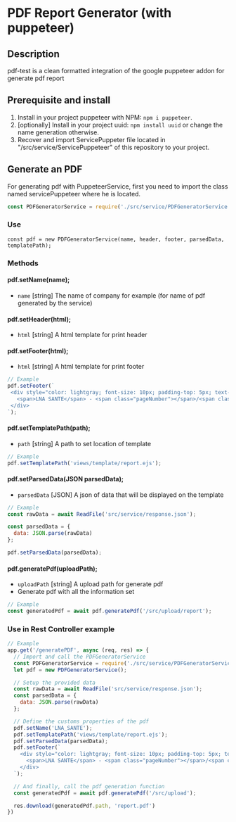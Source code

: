 # PDF Report Generator (with puppeteer)

## Description

pdf-test is a clean formatted integration of the google puppeteer addon for generate pdf report

## Prerequisite and install

1. Install in your project puppeteer with NPM: `npm i puppeteer`.
2. [optionally] Install in your project uuid: `npm install uuid` or change the name generation otherwise.
3. Recover and import ServicePuppeter file located in "/src/service/ServicePuppeteer" of this repository to your project.

## Generate an PDF

For generating pdf with PuppeteerService, first you need to import the class named servicePuppeteer where he is located.

```js
const PDFGeneratorService = require('./src/service/PDFGeneratorService');
```

### Use

```
const pdf = new PDFGeneratorService(name, header, footer, parsedData, templatePath);
```

### Methods

#### pdf.setName(name);
  * `name` [string] The name of company for example (for name of pdf generated by the service) 
#### pdf.setHeader(html);
  * `html` [string] A html template for print header  
#### pdf.setFooter(html);
  * `html` [string] A html template for print footer
```js
// Example
pdf.setFooter(`
 <div style="color: lightgray; font-size: 10px; padding-top: 5px; text-align: center; width: 100%;">
   <span>LNA SANTE</span> - <span class="pageNumber"></span>/<span class='totalPages'></span>
 </div>
`);
```
#### pdf.setTemplatePath(path);
  * `path` [string] A path to set location of template
```js
// Example
pdf.setTemplatePath('views/template/report.ejs');
```
#### pdf.setParsedData(JSON parsedData);
  * `parsedData` [JSON] A json of data that will be displayed on the template
```js
// Example
const rawData = await ReadFile('src/service/response.json');

const parsedData = {
  data: JSON.parse(rawData)
};

pdf.setParsedData(parsedData);
```
#### pdf.generatePdf(uploadPath);
  * `uploadPath` [string] A upload path for generate pdf
  * Generate pdf with all the information set
```js
// Example
const generatedPdf = await pdf.generatePdf('/src/upload/report');
```

### Use in Rest Controller example

```js
// Example
app.get('/generatePDF', async (req, res) => {
  // Import and call the PDFGeneratorService
  const PDFGeneratorService = require('./src/service/PDFGeneratorService.js');
  let pdf = new PDFGeneratorService();

  // Setup the provided data
  const rawData = await ReadFile('src/service/response.json');
  const parsedData = {
    data: JSON.parse(rawData)
  };

  // Define the customs properties of the pdf
  pdf.setName('LNA_SANTE');
  pdf.setTemplatePath('views/template/report.ejs');
  pdf.setParsedData(parsedData);
  pdf.setFooter(`
    <div style="color: lightgray; font-size: 10px; padding-top: 5px; text-align: center; width: 100%;">
      <span>LNA SANTE</span> - <span class="pageNumber"></span>/<span class='totalPages'></span>
    </div>
  `);

  // And finally, call the pdf generation function
  const generatedPdf = await pdf.generatePdf('/src/upload');

  res.download(generatedPdf.path, 'report.pdf')
})
```
